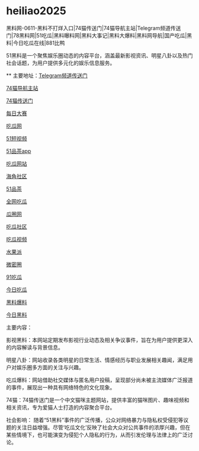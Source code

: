 # heiliao2025
黑料网-0611-黑料不打烊入口|74猫传送门|74猫导航主站|Telegram频道传送门|78黑料网|51吃瓜|黑料曝料网|黑料大事记|黑料大爆料|黑料网导航|国产吃瓜|黑料|今日吃瓜在线|881比鸭

51黑料是一个聚焦娱乐圈动态的内容平台，涵盖最新影视资讯、明星八卦以及热门社会话题，为用户提供多元化的娱乐信息服务。

** 主要地址：<a href="https://74mao.com/">Telegram频道传送门</a>

<a href="https://74mao.com/">74猫导航主站</a>

<a href="https://74mao.com/">74猫传送门</a>

<a href="https://pc1-26.pages.dev/">每日大赛</a>

<a href="https://cg1-39.pages.dev/">吃瓜网</a>

<a href="https://pc2-25.pages.dev/">51短视频</a>

<a href="https://pc10-24.pages.dev/">51品茶app</a>

<a href="https://cg1-27.pages.dev/">吃瓜网站</a>

<a href="https://cg8-12.pages.dev/">海角社区</a>

<a href="https://pc8-34.pages.dev/">51品茶</a>

<a href="https://cg4-21.pages.dev/">全网吃瓜</a>

<a href="https://cg6-21.pages.dev/">瓜圈网</a>

<a href="https://cg5-24.pages.dev/">吃瓜社区</a>

<a href="https://cg9-07.pages.dev/">吃瓜视频</a>

<a href="https://shuiguopai05.pages.dev/">水果派</a>

<a href="https://weimiquan-5.pages.dev/">微密圈</a>

<a href="https://heiliaohongling.pages.dev/">91吃瓜</a>

<a href="https://91chiguajin.pages.dev/">今日吃瓜</a>

<a href="https://91chiguahei.pages.dev/">黑料爆料</a>

<a href="https://heiliaochiguada.pages.dev/">今日黑料</a>

主要内容：

影视黑料：本网站定期发布影视行业动态及相关争议事件，旨在为用户提供更深入的内容解读与背景信息。

明星八卦：网站收录各类明星的日常生活、情感经历与职业发展相关趣闻，满足用户对娱乐圈多方面的关注与兴趣。

吃瓜爆料：网站借助社交媒体与匿名用户投稿，呈现部分尚未被主流媒体广泛报道的事件，展现出一种具有网络特色的文化现象。

74猫：74猫传送门是一个中文猫咪主题网站，提供丰富的猫咪图片、趣味视频和相关资讯，专为爱猫人士打造的内容聚合平台。

社会影响：
随着“51黑料”事件的广泛传播，公众对网络暴力与隐私权受侵犯等议题的关注日益增强。尽管‘吃瓜文化’反映了社会大众对公共事件的浓厚兴趣，但在某些情境下，也可能演变为侵犯个人隐私的行为，从而引发伦理与法律上的广泛讨论。
